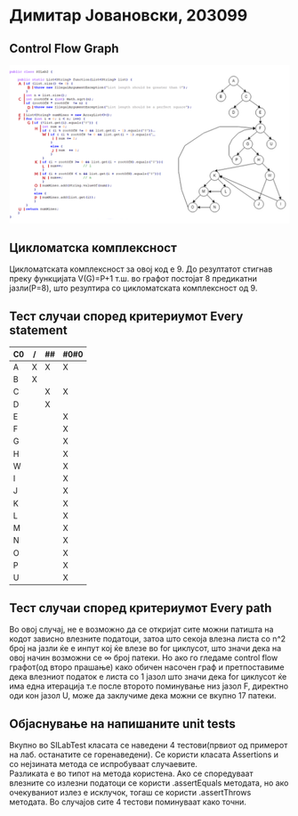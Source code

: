 # Димитар Јовановски, 203099

## Control Flow Graph  
![CFG](img/CFG.png)

## Цикломатска комплексност
Цикломатската комплексност за овој код е 9. До резултатот стигнав преку функцијата V(G)=P+1 т.ш. во графот постојат 8 предикатни јазли(P=8), што резултира со цикломатската комплексност од 9. 

## Тест случаи според критериумот Every statement
|C0 |/   |## |#0#0|
|---|----|---|----|
|A  |X   |X  |X   |
|B  |X   |   |    |
|C  |    |X  |X   |
|D  |    |X  |    |
|E  |    |   |X   |
|F  |    |   |X   |
|G  |    |   |X   |
|H  |    |   |X   |
|W  |    |   |X   |
|I  |    |   |X   |
|J  |    |   |X   |
|K  |    |   |X   |
|L  |    |   |X   |
|M  |    |   |X   |
|N  |    |   |X   |
|O  |    |   |X   |
|P  |    |   |X   |
|U  |    |   |X   |

## Тест случаи според критериумот Every path
Во овој случај, не е возможно да се откријат сите можни патишта на кодот зависно влезните податоци, затоа што секоја влезна листа со n^2 број на јазли ќе е инпут кој ќе влезе во for циклусот, што значи дека на овој начин возможни се ∞ број патеки. Но ако го гледаме control flow графот(од второ прашање) како обичен насочен граф и претпоставиме дека влезниот податок е листа со 1 јазол што значи дека for циклусот ќе има една итерација т.е после второто поминување низ јазол F, директно оди кон јазол U, може да заклучиме дека можни се вкупно 17 патеки.

## Објаснување на напишаните unit tests
Вкупно во SILabTest класата се наведени 4 тестови(првиот од примерот на лаб. останатите се горенаведени). Се користи класата Assertions и со нејзината метода се испробуваат случаевите.  
Разликата е во типот на метода користена. Ако се споредуваат влезните со излезни податоци се користи .assertEquals методата, но ако очекуваниот излез е исклучок, тогаш се користи .assertThrows методата. Во случајов сите 4 тестови поминуваат како точни.